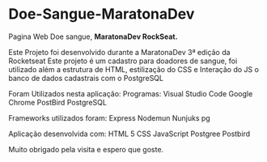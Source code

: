 # Doe-Sangue-MaratonaDev
Pagina Web Doe sangue, <b>MaratonaDev RockSeat.</b>

Este Projeto foi desenvolvido durante a MaratonaDev 3ª edição da Rocketseat
Este projeto é um cadastro para doadores de sangue, foi utilizado além a estrutura de HTML, estilização do CSS e Interação do JS o banco de dados cadastrais com o PostgreSQL

Foram Utilizados nesta aplicação:
Programas:
Visual Studio Code
Google Chrome
PostBird
PostgreSQL

Frameworks utilizados foram: 
Express
Nodemun
Nunjuks
pg

Aplicação desenvolvida com:
HTML 5
CSS
JavaScript
Postgree 
Postbird

Muito obrigado pela visita e espero que goste.